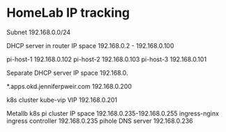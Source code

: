 # HomeLab IP tracking

Subnet
192.168.0.0/24

DHCP server in router IP space
192.168.0.2 - 192.168.0.100

pi-host-1   192.168.0.102
pi-host-2   192.168.0.103
pi-host-3   192.168.0.101

Separate DHCP server IP space
192.168.0.

*.apps.okd.jenniferpweir.com
192.168.0.200

k8s cluster kube-vip VIP
192.168.0.201

Metallb k8s pi cluster IP space
192.168.0.235-192.168.0.255
    ingress-nginx ingress controller 192.168.0.235
    pihole DNS server 192.168.0.236
